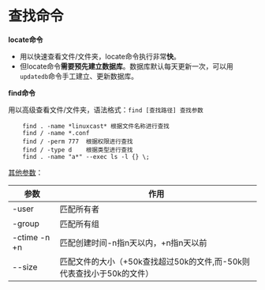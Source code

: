 # 查找命令
**locate命令**
* 用以快速查看文件/文件夹，locate命令执行非常**快**。
* 但locate命令**需要预先建立数据库**。数据库默认每天更新一次，可以用```updatedb```命令手工建立、更新数据库。

**find命令**

用以高级查看文件/文件夹，语法格式：```find [查找路径] 查找参数```

		find . -name *linuxcast* 根据文件名称进行查找
		find / -name *.conf
		find / -perm 777  根据权限进行查找
		find / -type d    根据类型进行查找
		find . -name "a*" --exec ls -l {} \;

[其他参数](http://www.linuxprobe.com/chapter02/#210)：

| 参数 | 作用 |
| -- | -- |
| -user | 匹配所有者 |
| -group | 匹配所有组 |
| -ctime -n +n | 匹配创建时间-n指n天以内，+n指n天以前 |
| --size | 匹配文件的大小（+50k查找超过50k的文件,而-50k则代表查找小于50k的文件） |